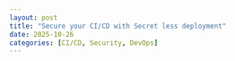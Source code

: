 ```yaml
---
layout: post
title: "Secure your CI/CD with Secret less deployment"
date: 2025-10-26
categories: [CI/CD, Security, DevOps]
---
```


<!-- Paste your content below this line -->
